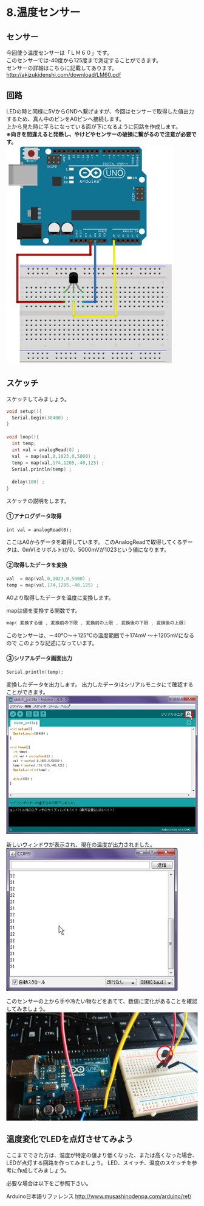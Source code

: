 # 8.温度センサー

## センサー
今回使う温度センサーは「ＬＭ６０」です。
<br>
このセンサーでは-40度から125度まで測定することができます。
<br>
センサーの詳細はこちらに記載してあります。
<br>
http://akizukidenshi.com/download/LM60.pdf

## 回路

LEDの時と同様に5VからGNDへ繋げますが、今回はセンサーで取得した値出力するため、真ん中のピンをA0ピンへ接続します。
<br>
上から見た時に平らになっている面が下になるように回路を作成します。
<br>
**※向きを間違えると発熱し、やけどやセンサーの破損に繋がるので注意が必要です。**
<br>
![](temperature2.jpg)

## スケッチ
スケッチしてみましょう。

```c
void setup(){
  Serial.begin(38400) ; 
}

void loop(){
  int temp;
  int val = analogRead(0) ;  
  val  = map(val,0,1023,0,5000) ;    
  temp = map(val,174,1205,-40,125) ; 
  Serial.println(temp) ;           

  delay(100) ;  
}
```

スケッチの説明をします。
<br>
#### ①アナログデータ取得

```
int val = analogRead(0);
```
ここはA0からデータを取得しています。
このAnalogReadで取得してくるデータは、0mV(ミリボルト)が0、5000mVが1023という値になります。

#### ②取得したデータを変換

```c
val  = map(val,0,1023,0,5000) ;    
temp = map(val,174,1205,-40,125) ;
```

A0より取得したデータを温度に変換します。

mapは値を変換する関数です。
```c
map( 変換する値 , 変換前の下限 , 変換前の上限 , 変換後の下限 , 変換後の上限)
```
このセンサーは、－40℃～＋125℃の温度範囲で＋174mV ～＋1205mVになるので
このような記述になっています。

#### ③シリアルデータ画面出力

```c
Serial.println(temp);
```

変換したデータを出力します。
出力したデータはシリアルモニタにて確認することができます。
<br>
![](temperature4.jpg)

新しいウィンドウが表示され、現在の温度が出力されました。
<br>
![](temperature5.jpg)

このセンサーの上から手や冷たい物などをあてて、数値に変化があることを確認してみましょう。
<br>
![](temperature6.jpg)

## 温度変化でLEDを点灯させてみよう


ここまでできた方は、温度が特定の値より低くなった、または高くなった場合、LEDが点灯する回路を作ってみましょう。
LED、スイッチ、温度のスケッチを参考に作成してみましょう。


必要な場合は以下をご参照下さい。

Arduino日本語リファレンス
http://www.musashinodenpa.com/arduino/ref/